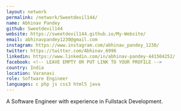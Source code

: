 ```yaml
---
layout: network 
permalink: /network/Sweetdevil144/ 
name: Abhinav Pandey
github: Sweetdevil144
website: https://sweetdevil144.github.io/My-Website/
email: abhinavpandey1230@gmail.com
instagram: https://www.instagram.com/abhinav_pandey_1230/
twitter: https://twitter.com/Abhinav_6996
linkedin: https://www.linkedin.com/in/abhinav-pandey-441504252/
facebook: <!-- LEAVE EMPTY OR PUT LINK TO YOUR PROFILE -->
country: India
location: Varanasi
role: Software Engineer
languages: c php js css3 html5 java 
---
```


A Software Engineer with experience in Fullstack Development.
